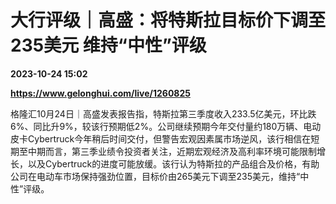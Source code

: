 # 大行评级｜高盛：将特斯拉目标价下调至235美元 维持“中性”评级

**2023-10-24 15:02**

**https://www.gelonghui.com/live/1260825**

格隆汇10月24日｜高盛发表报告指，特斯拉第三季度收入233.5亿美元，环比跌6%、同比升9%，较该行预期低2%。公司继续预期今年交付量约180万辆、电动皮卡Cybertruck今年稍后时间交付，但警告宏观因素属市场逆风，该行相信在短期至中期而言，第三季业绩令投资者关注，近期宏观经济及高利率环境可能限制增长，以及Cybertruck的进度可能放缓。该行认为特斯拉的产品组合及价格，有助公司在电动车市场保持强劲位置，目标价由265美元下调至235美元，维持“中性”评级。